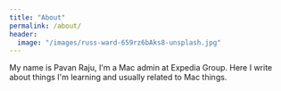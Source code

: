 ```yaml
---
title: "About"
permalink: /about/
header:
  image: "/images/russ-ward-659rz6bAks8-unsplash.jpg"
---
```


My name is Pavan Raju, I'm a Mac admin at Expedia Group. Here I write about things I'm learning and usually related to Mac things.

